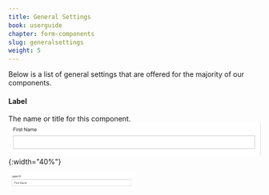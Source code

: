 ```yaml
---
title: General Settings
book: userguide
chapter: form-components
slug: generalsettings
weight: 5
---
```

Below is a list of general settings that are offered for the majority of our components. 

#### Label

The name or title for this component.
![](/assets/img//general/label2.png){:width="40%"} <div style="width:50%">![](/assets/img//general/label1.png)</div>
